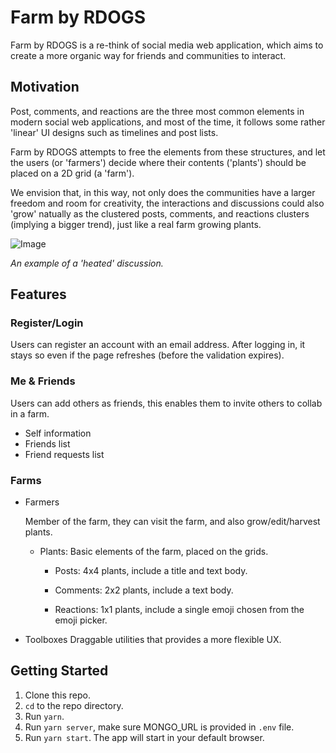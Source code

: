 # Farm by RDOGS
Farm by RDOGS is a re-think of social media web application, which aims to create a more organic way for friends and communities to interact.


## Motivation
Post, comments, and reactions are the three most common elements in modern social web applications, and most of the time, it follows some rather 'linear' UI designs such as timelines and post lists. 

Farm by RDOGS attempts to free the elements from these structures, and let the users (or 'farmers') decide where their contents ('plants') should be placed on a 2D grid (a 'farm'). 

We envision that, in this way, not only does the communities have a larger freedom and room for creativity, the interactions and discussions could also 'grow' natually as the clustered posts, comments, and reactions clusters (implying a bigger trend), just like a real farm growing plants. 

![Image](https://imgur.com/98u9HNE.png)

*An example of a 'heated' discussion.*

## Features

### Register/Login
Users can register an account with an email address. After logging in, it stays so even if the page refreshes (before the validation expires).

### Me & Friends
Users can add others as friends, this enables them to invite others to collab in a farm.

* Self information
* Friends list
* Friend requests list


### Farms
* Farmers

  Member of the farm, they can visit the farm, and also grow/edit/harvest plants.
  
  * Plants: Basic elements of the farm, placed on the grids.
    * Posts: 4x4 plants, include a title and text body.
    
    * Comments: 2x2 plants, include a text body.
  
    * Reactions: 1x1 plants, include a single emoji chosen from the emoji picker.

* Toolboxes
Draggable utilities that provides a more flexible UX.

## Getting Started

1. Clone this repo.
2. `cd` to the repo directory.
3. Run `yarn`.
4. Run `yarn server`, make sure MONGO_URL is provided in `.env` file.
5. Run `yarn start`. The app will start in your default browser.

